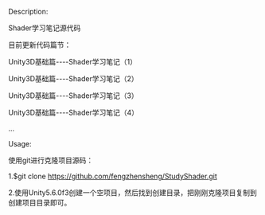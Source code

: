 Description:

Shader学习笔记源代码

目前更新代码篇节：

Unity3D基础篇----Shader学习笔记（1）

Unity3D基础篇----Shader学习笔记（2） 

Unity3D基础篇----Shader学习笔记（3）  

Unity3D基础篇----Shader学习笔记（4）

...

Usage:

使用git进行克隆项目源码：

1.$git clone https://github.com/fengzhensheng/StudyShader.git

2.使用Unity5.6.0f3创建一个空项目，然后找到创建目录，把刚刚克隆项目复制到创建项目目录即可。